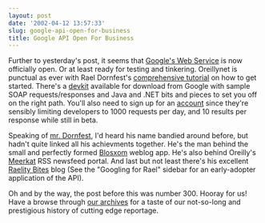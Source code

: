 ```yaml
---
layout: post
date: '2002-04-12 13:57:33'
slug: google-api-open-for-business
title: Google API Open For Business
---
```


Further to yesterday's post, it seems that [Google's Web Service](http://www.google.com/apis/index.html) is now officially open. Or at least ready for testing and tinkering. Oreillynet is punctual as ever with Rael Dornfest's [comprehensive tutorial](http://www.oreillynet.com/cs/weblog/view/wlg/1283) on how to get started. There's a [devkit](http://www.google.com/apis/download.html) available for download from Google with sample SOAP requests/responses and Java and .NET bits and pieces to set you off on the right path. You'll also need to sign up for an [account](https://www.google.com/accounts/NewAccount?continue=http://api.google.com/createkey&amp;followup=http://api.google.com/createkey) since they're sensibly limiting developers to 1000 requests per day, and 10 results per response while still in beta.

Speaking of [mr. Dornfest](http://www.oreillynet.com/pub/au/35), I'd heard his name bandied around before, but hadn't quite linked all his achievments together.  He's the man behind the small and perfectly formed [Blosxom](http://www.oreillynet.com/~rael/lang/perl/blosxom/) weblog app. He's also behind Oreilly's [Meerkat](http://www.oreillynet.com/meerkat/) RSS newsfeed portal. And last but not least there's his excellent [Raelity Bites](http://www.oreillynet.com/~rael/) blog (See the "Googling for Rael" sidebar for an early-adopter application of the API).

Oh and by the way, the post before this was number 300. Hooray for us! Have a browse through [our archives](/archive.php) for a taste of our not-so-long and prestigious history of cutting edge reportage.